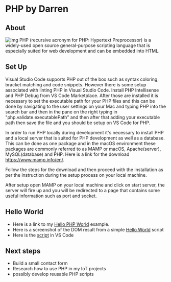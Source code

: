 # PHP by Darren

## About
![img](https://chocolatey.org/content/packageimages/php.7.2.3.svg)
PHP (recursive acronym for PHP: Hypertext Preprocessor) is a widely-used open source general-purpose scripting language that is especially suited for web development and can be embedded into HTML.

## Set Up
Visual Studio Code supports PHP out of the box such as syntax coloring, bracket matching and code snippets. However there is some setup associated with linting PHP in Visual Studio Code. Install PHP Intellisense and PHP Debug from VS Code Marketplace.  After those are installed it is necessary to set the executable path for your PHP files and this can be done by navigating to the user settings on your Mac and typing PHP into the search bar and then in the pane on the right typing in "php.validate.executablePath" and then after that adding your executable path then save the file and you should be setup on VS Code for PHP.  

In order to run PHP locally during development it's necessary to install PHP and a local server that is suited for PHP development as well as a database.  This can be done as one package and in the macOS environment these packages are commonly referred to as MAMP or macOS, Apache(server), MySQL(database) and PHP.  Here is a link for the download https://www.mamp.info/en/.

Follow the steps for the download and then proceed with the installation as per the instruction during the setup process on your local machine.

After setup open MAMP on your local machine and click on start server, the server will fire up and you will be redirected to a page that contains some useful information such as port and socket.

## Hello World

- Here is a link to my [Hello PHP World](https://github.com/darrenrector91/hello-php) example.
- Here is a screenshot of the DOM result from a simple [Hello World](https://i.imgur.com/c7sZr4N.png) script 
- Here is the [script](https://i.imgur.com/4E1wKBP.png) in VS Code 

## Next steps

- Build a small contact form 
- Research how to use PHP in my IoT projects
- possibly develop reusable PHP scripts


